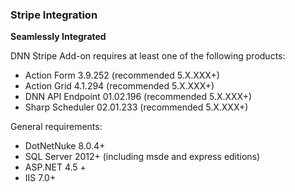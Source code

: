 ### Stripe Integration

**Seamlessly Integrated**

DNN Stripe Add-on requires at least one of the following products:

* Action Form 3.9.252 (recommended 5.X.XXX+)
* Action Grid 4.1.294 (recommended 5.X.XXX+)
* DNN API Endpoint 01.02.196 (recommended 5.X.XXX+)
* Sharp Scheduler 02.01.233 (recommended 5.X.XXX+)

General requirements:

* DotNetNuke 8.0.4+
* SQL Server 2012+ (including msde and express editions)
* ASP.NET 4.5 +
* IIS 7.0+